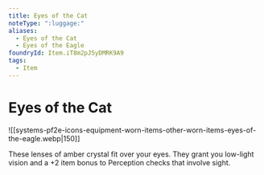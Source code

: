 ```yaml
---
title: Eyes of the Cat
noteType: ":luggage:"
aliases:
  - Eyes of the Cat
  - Eyes of the Eagle
foundryId: Item.iT8m2pJ5yDMRK9A9
tags:
  - Item
---
```


# Eyes of the Cat
![[systems-pf2e-icons-equipment-worn-items-other-worn-items-eyes-of-the-eagle.webp|150]]

These lenses of amber crystal fit over your eyes. They grant you low-light vision and a +2 item bonus to Perception checks that involve sight.
